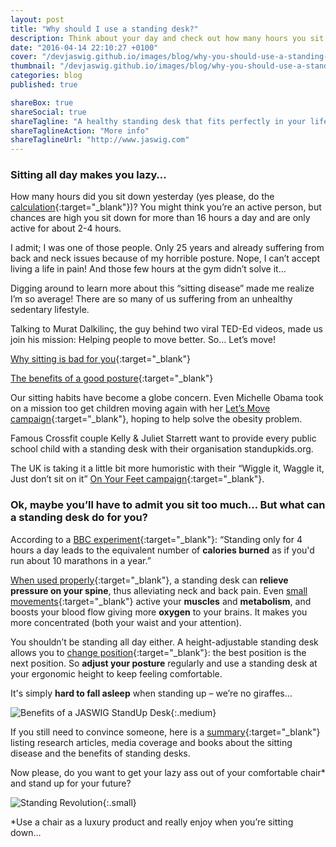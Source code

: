 ```yaml
---
layout: post
title: "Why should I use a standing desk?"
description: Think about your day and check out how many hours you sit a day!
date: "2016-04-14 22:10:27 +0100"
cover: "/devjaswig.github.io/images/blog/why-you-should-use-a-standing-desk.jpg"
thumbnail: "/devjaswig.github.io/images/blog/why-you-should-use-a-standing-desk.jpg"
categories: blog
published: true

shareBox: true
shareSocial: true
shareTagline: "A healthy standing desk that fits perfectly in your life"
shareTaglineAction: "More info"
shareTaglineUrl: "http://www.jaswig.com"
---
```


### Sitting all day makes you lazy… 

How many hours did you sit down yesterday (yes please, do the [calculation](http://www.juststand.org/tabid/866/Default.aspx){:target="_blank"})? You might think you’re an active person, but chances are high you sit down for more than 16 hours a day and are only active for about 2-4 hours.
<!--more-->
I admit; I was one of those people. Only 25 years and already suffering from back and neck issues because of my horrible posture. Nope, I can’t accept living a life in pain! And those few hours at the gym didn’t solve it…

Digging around to learn more about this “sitting disease” made me realize I’m so average! There are so many of us suffering from an unhealthy sedentary lifestyle. 

Talking to Murat Dalkilinç, the guy behind two viral TED-Ed videos, made us join his mission: Helping people to move better. So… Let’s move! 

[Why sitting is bad for you](http://ed.ted.com/lessons/why-sitting-is-bad-for-you-murat-dalkilinc){:target="_blank"}

[The benefits of a good posture](http://ed.ted.com/lessons/the-benefits-of-good-posture-murat-dalkinic){:target="_blank"}

Our sitting habits have become a globe concern. Even Michelle Obama took on a mission too get children moving again with her [Let’s Move campaign](http://www.letsmove.gov){:target="_blank"}, hoping to help solve the obesity problem.

Famous Crossfit couple Kelly & Juliet Starrett want to provide every public school child with a standing desk with their organisation standupkids.org. 

The UK is taking it a little bit more humoristic with their “Wiggle it, Waggle it, Just don’t sit on it” [On Your Feet campaign](http://www.getbritainstanding.org){:target="_blank"}.


### Ok, maybe you’ll have to admit you sit too much… But what can a standing desk do for you?
According to a [BBC experiment](http://www.bbc.co.uk/programmes/articles/31TVF5dHY342pN9pPgJ30rg/the-big-standing-up-experiment){:target="_blank"}: “Standing only for 4 hours a day leads to the equivalent number of **calories burned** as if you'd run about 10 marathons in a year.”

[When used properly](http://www.gadgetreview.com/how-to-properly-use-a-standing-desk){:target="_blank"}, a standing desk can **relieve pressure on your spine**, thus alleviating neck and back pain.
Even [small movements](http://www.womenshealthmag.com/fitness/sedentary-lifestyle){:target="_blank"} active your **muscles** and **metabolism**, and boosts your blood flow giving more **oxygen** to your brains. It makes you more concentrated (both your waist and your attention).

You shouldn’t be standing all day either. A height-adjustable standing desk allows you to [change position](http://www.fastcompany.com/3021985/work-smart/the-science-of-posture-why-sitting-up-straight-makes-you-happier-and-more-product){:target="_blank"}: the best position is the next position. So **adjust your posture** regularly and use a standing desk at your ergonomic height to keep feeling comfortable.

It's simply **hard to fall asleep** when standing up – we’re no giraffes… 

![Benefits of a JASWIG StandUp Desk](/devjaswig.github.io/images/blog/why-jaswig-infographic.jpg){:.medium}

If you still need to convince someone, here is a [summary](/devjaswig.github.io/images/research_summary.pdf){:target="_blank"} listing research articles, media coverage and books about the sitting disease and the benefits of standing desks.

Now please, do you want to get your lazy ass out of your comfortable chair* and stand up for your future?

![Standing Revolution](/devjaswig.github.io/images/blog/standing-revolution.jpg){:.small}

*Use a chair as a luxury product and really enjoy when you’re sitting down… 
